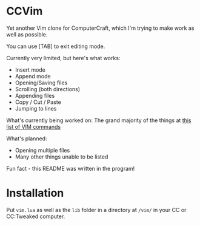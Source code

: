 # CCVim
Yet another Vim clone for ComputerCraft, which I'm trying to make work as well as possible.

You can use [TAB] to exit editing mode.

Currently very limited, but here's what works:
- Insert mode
- Append mode
- Opening/Saving files
- Scrolling (both directions)
- Appending files
- Copy / Cut / Paste
- Jumping to lines

What's currently being worked on:
The grand majority of the things at [this list of VIM commands](https://vim.rtorr.com)


What's planned:
- Opening multiple files
- Many other things unable to be listed

Fun fact - this README was written in the program!

# Installation
Put ```vim.lua``` as well as the ```lib``` folder in a directory at ```/vim/``` in your CC or CC:Tweaked computer.
